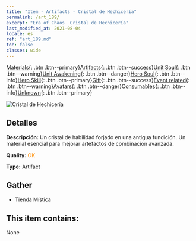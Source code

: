 ```yaml
---
title: "Item - Artifacts - Cristal de Hechicería"
permalink: /art_189/
excerpt: "Era of Chaos  Cristal de Hechicería"
last_modified_at: 2021-08-04
locale: es
ref: "art_189.md"
toc: false
classes: wide
---
```

 [Materials](/ItemsES/){: .btn .btn--primary}[Artifacts](/ItemsES/Artifacts/){: .btn .btn--success}[Unit Soul](/ItemsES/UnitSoul/){: .btn .btn--warning}[Unit Awakening](/ItemsES/UnitAwakening/){: .btn .btn--danger}[Hero Soul](/ItemsES/HeroSoul/){: .btn .btn--info}[Hero Skill](/ItemsES/HeroSkill/){: .btn .btn--primary}[Gift](/ItemsES/Gift/){: .btn .btn--success}[Event related](/ItemsES/Events/){: .btn .btn--warning}[Avatars](/ItemsES/Avatars/){: .btn .btn--danger}[Consumables](/ItemsES/Consumables/){: .btn .btn--info}[Unknown](/ItemsES/Unknown/){: .btn .btn--primary}

 ![Cristal de Hechicería](/images/t/artifact_41002.png)

## Detalles
 **Descripción:** Un cristal de habilidad forjado en una antigua fundición. Un material esencial para mejorar artefactos de combinación avanzada.

 **Quality:** <span style="color: #FF8C00">OK</span>

 **Type:** Artifact

## Gather

*    Tienda Mística 

## This item contains:

  None

